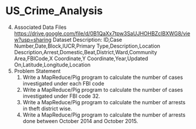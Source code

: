# US_Crime_Analysis

4. Associated Data Files
    https://drive.google.com/file/d/0B1QaXx7tpw3SaUJHOHBZclBXWG8/view?usp=sharing
    Dataset Description:
      ID,Case Number,Date,Block,IUCR,Primary Type,Description,Location
      Description,Arrest,Domestic,Beat,District,Ward,Community Area,FBICode,X Coordinate,Y
      Coordinate,Year,Updated On,Latitude,Longitude,Location
5. Problem Statement
   1. Write a MapReduce/Pig program to calculate the number of cases investigated under each
      FBI code
   2. Write a MapReduce/Pig program to calculate the number of cases investigated under FBI
      code 32.
   3. Write a MapReduce/Pig program to calculate the number of arrests in theft district wise.
   4. Write a MapReduce/Pig program to calculate the number of arrests done between October
2014 and October 2015.
